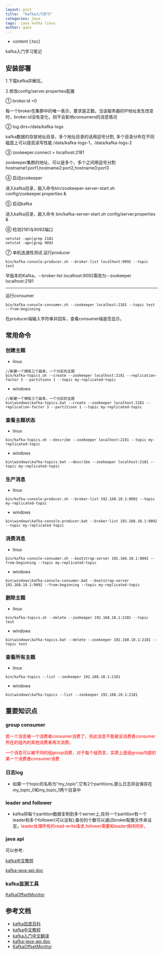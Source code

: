 ```yaml
---
layout: post
title:  "kafka入门学习"
categories: Java
tags:  java kafka linux
author: gaos
---
```


* content
{:toc}

kafka入门学习笔记




## 安装部署
1.下载kafka并解压。

2.修改config/server.properties配置

① broker.id =0

每一个broker在集群中的唯一表示，要求是正数。当该服务器的IP地址发生改变时，broker.id没有变化，则不会影响consumers的消息情况
		    
② log.dirs=/data/kafka-logs

kafka数据的存放地址目录，多个地址目录的话用逗号分割, 多个目录分布在不同磁盘上可以提高读写性能  /data/kafka-logs-1，/data/kafka-logs-2
		  
③ zookeeper.connect = localhost:2181

zookeeper集群的地址，可以是多个，多个之间用逗号分割hostname1:port1,hostname2:port2,hostname3:port3
		  
④ 启动zookeeper

进入kafka目录，敲入命令bin/zookeeper-server-start.sh config/zookeeper.properties &
		    
⑤ 启动kafka

进入kafka目录，敲入命令 bin/kafka-server-start.sh config/server.properties &
		
⑥ 检测2181与9092端口

```
netstat -apn|grep 2181
netstat -apn|grep 9092
```
        
⑦ 单机连通性测试
运行producer

```bin/kafka-console-producer.sh --broker-list localhost:9092 --topic test```

早版本的Kafka，--broker-list localhost:9092需改为--zookeeper localhost:2181   

---

运行consumer        

```bin/kafka-console-consumer.sh --zookeeper localhost:2181 --topic test --from-beginning```

在producer端输入字符串并回车，查看consumer端是否显示。 

## 常用命令

### 创建主题
- linux
```
//新建一个拥有三个副本，一个分区的主题
bin/kafka-topics.sh --create --zookeeper localhost:2181 --replication-factor 3 --partitions 1 --topic my-replicated-topic
```
- windows
```
//新建一个拥有三个副本，一个分区的主题
bin\windows\kafka-topics.bat --create --zookeeper localhost:2181 --replication-factor 3 --partitions 1 --topic my-replicated-topic
```

### 查看主题状态
- linux
```
bin/kafka-topics.sh --describe --zookeeper localhost:2181 --topic my-replicated-topic
```

- windows
```
bin\windows\kafka-topics.bat --describe --zookeeper localhost:2181 --topic my-replicated-topic
```

### 生产消息
- linux
```
bin/kafka-console-producer.sh --broker-list 192.168.10.1:9092 --topic my-replicated-topic
```
- windows
```
bin\windows\kafka-console-producer.bat --broker-list 192.168.10.1:9092 --topic my-replicated-topic
```

### 消费消息
- linux
```
bin/kafka-console-consumer.sh --bootstrap-server 192.168.10.1:9092 --from-beginning --topic my-replicated-topic
```
- windows
```
bin\windows\kafka-console-consumer.bat --bootstrap-server 192.168.10.1:9092 --from-beginning --topic my-replicated-topic
```

### 删除主题
- linux
```
bin/kafka-topics.sh --delete --zookeeper 192.168.10.1:2181 --topic test
```
- windows
```
bin\windows\kafka-topics.bat --delete --zookeeper 192.168.10.1:2181 --topic test
```

### 查看所有主题
- linux
```
bin/kafka-topics --list --zookeeper 192.168.10.1:2181
```

- windows
```
bin\windows\kafka-topics --list --zookeeper 192.168.10.1:2181
```

## 重要知识点

### group consumer
<font color="ff0000">若一个消息被一个消费者consumer消费了，则此消息不能被该消费者consumer所在的组内的其他消费者再次消费。</font>

<font color="ff0000">一个消息可以被不同的组group消费，对于每个组而言，实质上是组group内部的某一个消费者consumer消费</font>

### 日志log
- 如果一个topic的名称为"my_topic",它有2个partitions,那么日志将会保存在my_topic_0和my_topic_1两个目录中


### leader and follower

- kafka将每个partition数据复制到多个server上,任何一个partition有一个leader和多个follower(可以没有);备份的个数可以通过broker配置文件来设定。<font color="#ff0000">leader处理所有的read-write请求,follower需要和leader保持同步。</font>

### java api
可以参考:

[kafka中文教程](http://orchome.com/kafka/index)

[kafka-java-api doc](http://kafka.apache.org/0102/javadoc/index.html?org/apache/kafka/clients/producer/KafkaProducer.html)

### kafka监测工具
[KafkaOffsetMonitor](https://github.com/Morningstar/kafka-offset-monitor/releases)
## 参考文档

- [kafka百度百科](http://baike.baidu.com/link?url=su33oZuNAPZbY6_AHeHA4rC3waV-CYXo4qJelfIesstCWKsvKSV-N1U6GKkj5bRFhGGHFdX-xnhaiFYg5-fUH_)
- [kafka中文教程](http://orchome.com/kafka/index)
- [kafka入门中文翻译](http://www.cnblogs.com/likehua/p/3999538.html)
- [kafka-java-api doc](http://kafka.apache.org/0102/javadoc/index.html?org/apache/kafka/clients/producer/KafkaProducer.html)
- [KafkaOffsetMonitor](https://github.com/quantifind/KafkaOffsetMonitor)